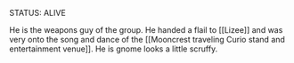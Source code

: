 STATUS: ALIVE

He is the weapons guy of the group. He handed a flail to [[Lizee]] and was very onto the song and dance of the [[Mooncrest traveling Curio stand and entertainment venue]]. He is gnome looks a little scruffy. 